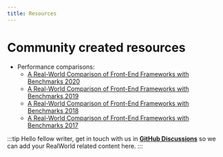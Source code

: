 ```yaml
---
title: Resources
---
```


# Community created resources

- Performance comparisons:
  - [A Real-World Comparison of Front-End Frameworks with Benchmarks 2020](https://medium.com/dailyjs/a-realworld-comparison-of-front-end-frameworks-2020-4e50655fe4c1)
  - [A Real-World Comparison of Front-End Frameworks with Benchmarks 2019](https://medium.freecodecamp.org/a-realworld-comparison-of-front-end-frameworks-with-benchmarks-2019-update-4be0d3c78075)
  - [A Real-World Comparison of Front-End Frameworks with Benchmarks 2018](https://medium.freecodecamp.org/a-real-world-comparison-of-front-end-frameworks-with-benchmarks-2018-update-e5760fb4a962)
  - [A Real-World Comparison of Front-End Frameworks with Benchmarks 2017](https://medium.freecodecamp.org/a-real-world-comparison-of-front-end-frameworks-with-benchmarks-e1cb62fd526c)

:::tip
Hello fellow writer, get in touch with us in [**GitHub Discussions**](https://github.com/gothinkster/realworld/discussions/categories/community) so we can add your RealWorld related content here.
:::
